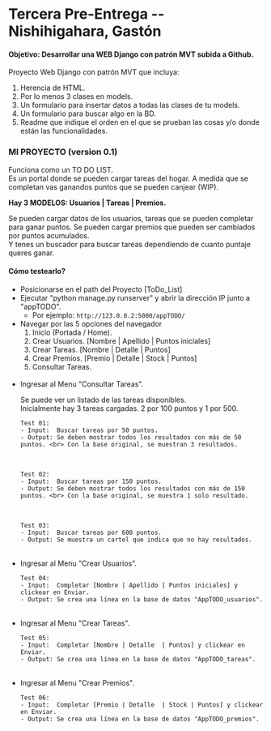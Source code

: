 <h1>Tercera Pre-Entrega -- Nishihigahara, Gastón</h1>

#### Objetivo: Desarrollar una WEB Django con patrón MVT subida a Github.

Proyecto Web Django con patrón MVT que incluya:
<ol>
<li> Herencia de HTML.
<li> Por lo menos 3 clases en models.
<li> Un formulario para insertar datos a todas las clases de tu models.
<li> Un formulario para buscar algo en la BD.
<li> Readme que indique el orden en el que se prueban las cosas y/o donde están las funcionalidades.
</ol>

### MI PROYECTO (version 0.1)
<p> Funciona como un TO DO LIST. <br>
Es un portal donde se pueden cargar tareas del hogar. A medida que se completan vas ganandos puntos que se pueden canjear (WIP).</p> 

<b> Hay 3 MODELOS: Usuarios | Tareas | Premios. </b>
<p> Se pueden cargar datos de los usuarios, tareas que se pueden completar para ganar puntos. Se pueden cargar premios que pueden ser cambiados por puntos acumulados. <br>Y tenes un buscador para buscar tareas dependiendo de cuanto puntaje queres ganar.</p>


#### Cómo testearlo?
<ul>
<li> Posicionarse en el path del Proyecto [ToDo_List]
<li> Ejecutar "python manage.py runserver" y abrir la dirección IP junto a "appTODO".

- Por ejemplo: `http://123.0.0.2:5000/appTODO/`
<li> Navegar por las 5 opciones del navegador

1. Inicio (Portada / Home).
2. Crear Usuarios. [Nombre | Apellido | Puntos iniciales]
3. Crear Tareas.   [Nombre | Detalle  | Puntos]
4. Crear Premios.  [Premio | Detalle  | Stock | Puntos]
5. Consultar Tareas.
<br>
<li> Ingresar al Menu "Consultar Tareas". 
<p> Se puede ver un listado de las tareas disponibles. <br> Inicialmente hay 3 tareas cargadas. 2 por 100 puntos y 1 por 500. </p>

    Test 01:
    - Input:  Buscar tareas por 50 puntos.
    - Output: Se deben mostrar todos los resultados con más de 50 puntos. <br> Con la base original, se muestran 3 resultados.
<br>

    Test 02:
    - Input:  Buscar tareas por 150 puntos.
    - Output: Se deben mostrar todos los resultados con más de 150 puntos. <br> Con la base original, se muestra 1 solo resultado.
<br>

    Test 03:
    - Input:  Buscar tareas por 600 puntos.
    - Output: Se muestra un cartel que indica que no hay resultados.
<br>

<li> Ingresar al Menu "Crear Usuarios". 

    Test 04:
    - Input:  Completar [Nombre | Apellido | Puntos iniciales] y clickear en Enviar.
    - Output: Se crea una línea en la base de datos "AppTODO_usuarios".
<br>

<li> Ingresar al Menu "Crear Tareas". 

    Test 05:
    - Input:  Completar [Nombre | Detalle  | Puntos] y clickear en Enviar.
    - Output: Se crea una línea en la base de datos "AppTODO_tareas".
<br>

<li> Ingresar al Menu "Crear Premios". 

    Test 06:
    - Input:  Completar [Premio | Detalle  | Stock | Puntos] y clickear en Enviar.
    - Output: Se crea una línea en la base de datos "AppTODO_premios".
<br>